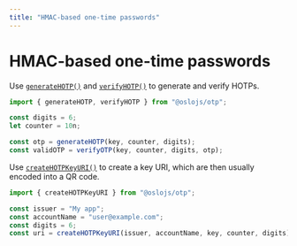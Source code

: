 ```yaml
---
title: "HMAC-based one-time passwords"
---
```


# HMAC-based one-time passwords

Use [`generateHOTP()`](/reference/main/generateHOTP) and [`verifyHOTP()`](/reference/main/verifyHOTP) to generate and verify HOTPs.

```ts
import { generateHOTP, verifyHOTP } from "@oslojs/otp";

const digits = 6;
let counter = 10n;

const otp = generateHOTP(key, counter, digits);
const validOTP = verifyOTP(key, counter, digits, otp);
```

Use [`createHOTPKeyURI()`](/reference/main/createHOTPKeyURI) to create a key URI, which are then usually encoded into a QR code.

```ts
import { createHOTPKeyURI } from "@oslojs/otp";

const issuer = "My app";
const accountName = "user@example.com";
const digits = 6;
const uri = createHOTPKeyURI(issuer, accountName, key, counter, digits);
```
